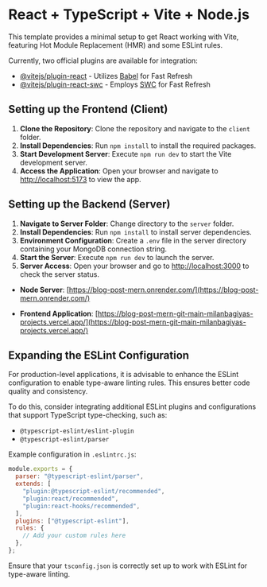 # React + TypeScript + Vite + Node.js

This template provides a minimal setup to get React working with Vite, featuring Hot Module Replacement (HMR) and some ESLint rules.

Currently, two official plugins are available for integration:

- [@vitejs/plugin-react](https://github.com/vitejs/vite-plugin-react/blob/main/packages/plugin-react/README.md) - Utilizes [Babel](https://babeljs.io/) for Fast Refresh
- [@vitejs/plugin-react-swc](https://github.com/vitejs/vite-plugin-react-swc) - Employs [SWC](https://swc.rs/) for Fast Refresh

## Setting up the Frontend (Client)

1. **Clone the Repository**: Clone the repository and navigate to the `client` folder.
2. **Install Dependencies**: Run `npm install` to install the required packages.
3. **Start Development Server**: Execute `npm run dev` to start the Vite development server.
4. **Access the Application**: Open your browser and navigate to [http://localhost:5173](http://localhost:5173) to view the app.

## Setting up the Backend (Server)

1. **Navigate to Server Folder**: Change directory to the `server` folder.
2. **Install Dependencies**: Run `npm install` to install server dependencies.
3. **Environment Configuration**: Create a `.env` file in the server directory containing your MongoDB connection string.
4. **Start the Server**: Execute `npm run dev` to launch the server.
5. **Server Access**: Open your browser and go to [http://localhost:3000](http://localhost:3000) to check the server status.

- **Node Server**: [https://blog-post-mern.onrender.com/](https://blog-post-mern.onrender.com/)

- **Frontend Application**: [https://blog-post-mern-git-main-milanbagiyas-projects.vercel.app/](https://blog-post-mern-git-main-milanbagiyas-projects.vercel.app/)

## Expanding the ESLint Configuration

For production-level applications, it is advisable to enhance the ESLint configuration to enable type-aware linting rules. This ensures better code quality and consistency.

To do this, consider integrating additional ESLint plugins and configurations that support TypeScript type-checking, such as:

- `@typescript-eslint/eslint-plugin`
- `@typescript-eslint/parser`

Example configuration in `.eslintrc.js`:

```javascript
module.exports = {
  parser: "@typescript-eslint/parser",
  extends: [
    "plugin:@typescript-eslint/recommended",
    "plugin:react/recommended",
    "plugin:react-hooks/recommended",
  ],
  plugins: ["@typescript-eslint"],
  rules: {
    // Add your custom rules here
  },
};
```

Ensure that your `tsconfig.json` is correctly set up to work with ESLint for type-aware linting.
